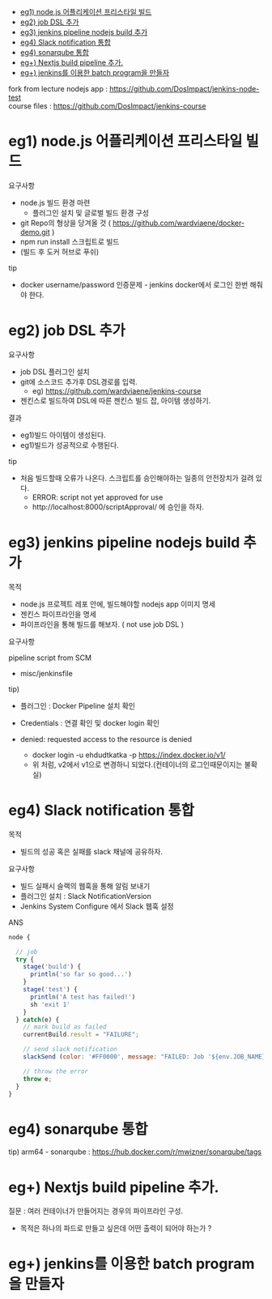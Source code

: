 - [eg1) node.js 어플리케이션 프리스타일 빌드](#eg1-nodejs-어플리케이션-프리스타일-빌드)
- [eg2) job DSL 추가](#eg2-job-dsl-추가)
- [eg3) jenkins pipeline nodejs build 추가](#eg3-jenkins-pipeline-nodejs-build-추가)
- [eg4) Slack notification 통합](#eg4-slack-notification-통합)
- [eg4) sonarqube 통합](#eg4-sonarqube-통합)
- [eg+) Nextjs build pipeline 추가.](#eg-nextjs-build-pipeline-추가)
- [eg+) jenkins를 이용한 batch program을 만들자](#eg-jenkins를-이용한-batch-program을-만들자)

fork from lecture
nodejs app : https://github.com/DosImpact/jenkins-node-test  
course files : https://github.com/DosImpact/jenkins-course  


# eg1) node.js 어플리케이션 프리스타일 빌드


요구사항

- node.js 빌드 환경 마련
  - 플러그인 설치 및 글로벌 빌드 환경 구성
- git Repo의 형상을 당겨올 것 ( https://github.com/wardviaene/docker-demo.git )
- npm run install 스크립트로 빌드
- (빌드 후 도커 허브로 푸쉬)

tip
- docker username/password 인증문제 - jenkins docker에서 로그인 한번 해줘야 한다.  



# eg2) job DSL 추가

요구사항 

- job DSL 플러그인 설치
- git에 소스코드 추가후 DSL경로를 입력.
  - eg) https://github.com/wardviaene/jenkins-course
- 젠킨스로 빌드하여 DSL에 따른 젠킨스 빌드 잡, 아이템 생성하기.

결과 

- eg1)빌드 아이템이 생성된다.
- eg1)빌드가 성공적으로 수행된다.

tip

- 처음 빌드할때 오류가 나온다. 스크립트를 승인해야하는 일종의 안전장치가 걸려 있다.  
  - ERROR: script not yet approved for use
  - http://localhost:8000/scriptApproval/ 에 승인을 하자.



# eg3) jenkins pipeline nodejs build 추가

목적 
- node.js 프로젝트 레포 안에, 빌드해야할 nodejs app 이미지 명세 
- 젠킨스 파이프라인을 명세
- 파이프라인을 통해 빌드를 해보자. ( not use job DSL )

요구사항

pipeline script from SCM 
- misc/jenkinsfile

tip)

- 플러그인 :  Docker Pipeline  설치 확인
- Credentials : 연결 확인 및 docker login 확인

- denied: requested access to the resource is denied 
  - docker login -u ehdudtkatka -p <password> https://index.docker.io/v1/
  - 위 처럼, v2에서 v1으로 변경하니 되었다.(컨테이너의 로그인때문이지는 불확실)


# eg4) Slack notification 통합 



목적 
- 빌드의 성공 혹은 실패를 slack 채널에 공유하자.

요구사항
- 빌드 실패시 슬랙의 웹훅을 통해 알림 보내기
- 플러그인 설치 : Slack NotificationVersion
- Jenkins System Configure 에서 Slack 웹훅 설정


ANS

```js
node {

  // job
  try {
    stage('build') {
      println('so far so good...')
    }
    stage('test') {
      println('A test has failed!')
      sh 'exit 1'
    }
  } catch(e) {
    // mark build as failed
    currentBuild.result = "FAILURE";

    // send slack notification
    slackSend (color: '#FF0000', message: "FAILED: Job '${env.JOB_NAME} [${env.BUILD_NUMBER}]' (${env.BUILD_URL})")

    // throw the error
    throw e;
  }
}
```

# eg4) sonarqube 통합 

tip)
 arm64 - sonarqube : https://hub.docker.com/r/mwizner/sonarqube/tags

# eg+) Nextjs build pipeline 추가.


질문 : 여러 컨테이너가 만들어지는 경우의 파이프라인 구성.
- 목적은 하나의 파드로 만들고 싶은데 어떤 출력이 되어야 하는가 ? 



# eg+) jenkins를 이용한 batch program을 만들자

